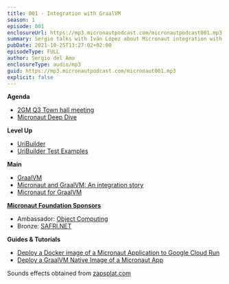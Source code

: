 ```yaml
---
title: 001 - Integration with GraalVM
season: 1
episode: 001
enclosureUrl: https://mp3.micronautpodcast.com/micronautpodcast001.mp3
summary: Sergio talks with Iván López about Micronaut integration with GraalVM, the CI Iván built to ensure Micronaut plays well with GraalVM and small tips for users who want to deploy GraalVM Native Images of their Micronaut applications to production.
pubDate: 2021-10-25T13:27:02+02:00
episodeType: FULL
author: Sergio del Amo
enclosureType: audio/mp3
guid: https://mp3.micronautpodcast.com/micronaut001.mp3
explicit: false
---
```

**Agenda**

- [2GM Q3 Town hall meeting](https://micronaut.io/2021/09/24/2gm-town-hall-meeting-2021-q3/)
- [Micronaut Deep Dive](https://objectcomputing.com/services/training/catalog/micronaut-training/micronaut-deep-dive)

**Level Up**

- [UriBuilder](https://docs.micronaut.io/latest/api/io/micronaut/http/uri/UriBuilder.html) 
- [UriBuilder Test Examples](https://github.com/micronaut-projects/micronaut-core/blob/3.1.x/http/src/test/groovy/io/micronaut/http/uri/UriBuilderSpec.groovy)

**Main**

- [GraalVM](https://www.graalvm.org)
- [Micronaut and GraalVM: An integration story](https://micronaut.io/2020/10/12/micronaut-and-graalvm-an-integration-story)
- [Micronaut for GraalVM](https://docs.micronaut.io/latest/guide/#graal)

**[Micronaut Foundation Sponsors](https://micronaut.io/foundation/sponsors/)**

- Ambassador: [Object Computing](https://objectcomputing.com)
- Bronze: [SAFRI.NET](https://www.safri.net)


**Guides & Tutorials**
 -  [Deploy a Docker image of a Micronaut Application to Google Cloud Run](https://guides.micronaut.io/latest/micronaut-google-cloud-platform-cloud-run.html)
- [Deploy a GraalVM Native Image of a Micronaut App](https://guides.micronaut.io/latest/micronaut-graalvm-native-image-google-cloud-platform-cloud-run.html)

Sounds effects obtained from [zapsplat.com](https://zapsplat.com)